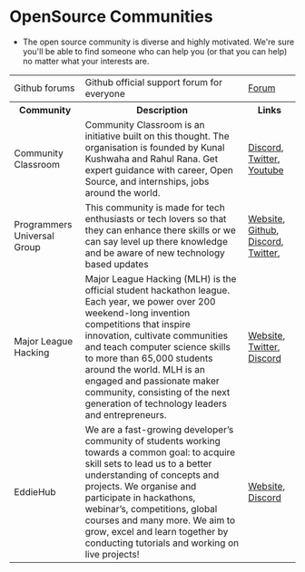 # OpenSource Communities
- The open source community is diverse and highly motivated. We're sure you'll be able to find someone who can help you (or that you can help) no matter what your interests are.

<table>
  <tr><b>
    <td>Github forums</td>
    <td>Github official support forum for everyone</td>
    <td><a href="https://github.community/">Forum</a></td>
    </b>
  </tr>
  <tr>
    <th>Community</th>
    <th>Description</th>
    <th>Links</th>
  </tr>
  <td>Community Classroom</td>
    <td>Community Classroom is an initiative built on this thought. The organisation is founded by Kunal Kushwaha and Rahul Rana. Get expert guidance with career, Open Source, and internships, jobs around the world.</td>
    <td> <a href="https://discord.com/invite/77xJrUBmpp">Discord</a>, <a href="https://twitter.com/commclassroom">Twitter</a>, <a href="https://www.youtube.com/KunalKushwaha">Youtube</a> </td>
  </tr>
  <tr>
    <td>Programmers Universal Group</td>
    <td>This community is made for tech enthusiasts or tech lovers so that they can enhance there skills or we can say level up there knowledge and be aware of new technology based updates</td>
    <td> <a href="https://www.pugroups.in/">Website</a>, <a href="http://github.eddiehub.org/">Github</a>, <a href="http://discord.pugroups.in/">Discord</a>, <a href="https://twitter.com/PUGroups">Twitter</a>, </td>
  </tr>
  <tr>
    <td>Major League Hacking</td>
    <td>Major League Hacking (MLH) is the official student hackathon league. Each year, we power over 200 weekend-long invention competitions that inspire innovation, cultivate communities and teach computer science skills to more than 65,000 students around the world. MLH is an engaged and passionate maker community, consisting of the next generation of technology leaders and entrepreneurs.</td>
    <td> <a href="https://mlh.io">Website</a>, <a href="https://twitter.com/mlhacks">Twitter</a>, <a href="https://discord.mlh.io">Discord</a> </td>
  </tr>
  <tr>
    <td>EddieHub</td>
    <td>We are a fast-growing developer’s community of students working towards a common goal: to acquire skill sets to lead us to a better understanding of concepts and projects. We organise and participate in hackathons, webinar’s, competitions, global courses and many more. We aim to grow, excel and learn together by conducting tutorials and working on live projects!</td>
    <td> <a href="https://eddiehub.org/">Website</a>, <a href="http://discord.eddiehub.org/">Discord</a> </td>
  </tr>
</table>
